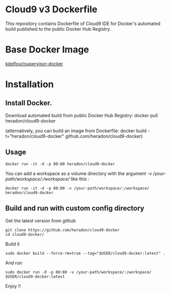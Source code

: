 Cloud9 v3 Dockerfile
=============

This repository contains Dockerfile of Cloud9 IDE for Docker's automated build published to the public Docker Hub Registry.

# Base Docker Image
[kdelfour/supervisor-docker](https://registry.hub.docker.com/u/kdelfour/supervisor-docker/)

# Installation

## Install Docker.

Download automated build from public Docker Hub Registry: docker pull heradon/cloud9-docker

(alternatively, you can build an image from Dockerfile: docker build -t="heradon/cloud9-docker" github.com/heradon/cloud9-docker)

## Usage

    docker run -it -d -p 80:80 heradon/cloud9-docker
    
You can add a workspace as a volume directory with the argument *-v /your-path/workspace/:/workspace/* like this :

    docker run -it -d -p 80:80 -v /your-path/workspace/:/workspace/ heradon/cloud9-docker
    
## Build and run with custom config directory

Get the latest version from github

    git clone https://github.com/heradon/cloud9-docker
    cd cloud9-docker/

Build it

    sudo docker build --force-rm=true --tag="$USER/cloud9-docker:latest" .
    
And run

    sudo docker run -d -p 80:80 -v /your-path/workspace/:/workspace/ $USER/cloud9-docker:latest
    
Enjoy !!    
